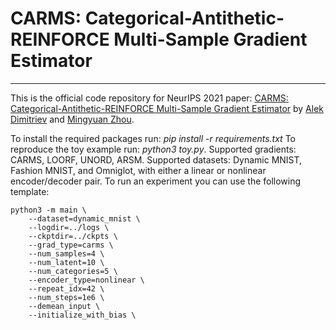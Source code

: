 # CARMS: Categorical-Antithetic-REINFORCE Multi-Sample Gradient Estimator
-----
This is the official code repository for NeurIPS 2021 paper: [CARMS: Categorical-Antithetic-REINFORCE Multi-Sample Gradient Estimator](https://arxiv.org/pdf/2110.14002.pdf)
by [Alek Dimitriev](https://alekdimi.github.io/) and [Mingyuan Zhou](https://mingyuanzhou.github.io/).

To install the required packages run: *pip install -r requirements.txt*
To reproduce the toy example run: *python3 toy.py*.
Supported gradients: CARMS, LOORF, UNORD, ARSM.
Supported datasets: Dynamic MNIST, Fashion MNIST, and Omniglot, with either a linear or nonlinear encoder/decoder pair. 
To run an experiment you can use the following template:
```
python3 -m main \
    --dataset=dynamic_mnist \
    --logdir=../logs \
    --ckptdir=../ckpts \
    --grad_type=carms \
    --num_samples=4 \
    --num_latent=10 \
    --num_categories=5 \
    --encoder_type=nonlinear \
    --repeat_idx=42 \
    --num_steps=1e6 \
    --demean_input \
    --initialize_with_bias \
```
